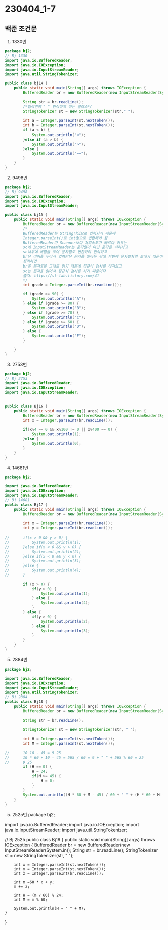 # 230404_1-7
## 백준 조건문
1. 1330번
```java
package bj2;
// Bj 1330
import java.io.BufferedReader;
import java.io.IOException;
import java.io.InputStreamReader;
import java.util.StringTokenizer;

public class bj14 {
	public static void main(String[] args) throws IOException {
		BufferedReader br = new BufferedReader(new InputStreamReader(System.in));
		
		String str = br.readLine();
		/*입력란에 " " 인식하게 하는 클래스*/
		StringTokenizer st = new StringTokenizer(str," ");
		
		int a = Integer.parseInt(st.nextToken());
		int b = Integer.parseInt(st.nextToken());
		if (a < b) {
			System.out.println("<");
		}else if (a > b) {
			System.out.println(">");
		}else {
			System.out.println("==");
		}
	}
}

```
2. 9498번
```java
package bj2;
// Bj 9498
import java.io.BufferedReader;
import java.io.IOException;
import java.io.InputStreamReader;

public class bj15 {
	public static void main(String[] args) throws IOException {
		BufferedReader br = new BufferedReader(new InputStreamReader(System.in));
		/*
		BufferedReader는 String타입으로 입력되기 때문에
		Integer.parseInt()로 int형으로 변환해야 됨
		BufferedReader가 Scanner보다 처리속도가 빠르다 이유는
		sc에 InputStreamReader는 문자열이 아닌 문자를 처리하고
		sc내부에 배열을 두어 문자열로 변환하여 인식하고
		br은 버퍼를 두어서 입력받은 문자를 쌓아둔 뒤에 한번에 문자열처럼 보내기 때문이다.
		정리하면
		br은 문자열을 그대로 읽기 때문에 정규식 검사를 하지않고
		sc는 문자를 읽어서 정규식 검사를 하기 때문이다
		출처: https://st-lab.tistory.com/41
		*/		
		int grade = Integer.parseInt(br.readLine());

		if (grade >= 90) {
			System.out.println("A");
		} else if (grade >= 80) {
			System.out.println("B");
		} else if (grade >= 70) {
			System.out.println("C");
		} else if (grade >= 60) {
			System.out.println("D");
		} else {
			System.out.println("F");
		}

	}
}
```
3. 2753번
```java
package bj2;
// Bj 2753
import java.io.BufferedReader;
import java.io.IOException;
import java.io.InputStreamReader;


public class Bj16 {
	public static void main(String[] args) throws IOException {
		BufferedReader br = new BufferedReader(new InputStreamReader(System.in));
		int x = Integer.parseInt(br.readLine());
		
		if(x%4 == 0 && x%100 != 0 || x%400 == 0) {
			System.out.println(1);
		}else {
			System.out.println(0);
		}
	}
}

```
4. 14681번
```java
package bj2;

import java.io.BufferedReader;
import java.io.IOException;
import java.io.InputStreamReader;
// Bj 14681
public class Bj17 {
	public static void main(String[] args) throws IOException {
		BufferedReader br = new BufferedReader(new InputStreamReader(System.in));
		
		int x = Integer.parseInt(br.readLine());
		int y = Integer.parseInt(br.readLine());
		
//		if(x > 0 && y > 0) {
//			System.out.println(1);
//		}else if(x < 0 && y > 0) {
//			System.out.println(2);
//		}else if(x < 0 && y < 0) {
//			System.out.println(3);
//		}else {
//			System.out.println(4);
//		}
		
		if (x > 0) {
			if(y > 0) {
				System.out.println(1);
			} else {
				System.out.println(4);
			}
		} else {
			if(y > 0) {
				System.out.println(2);
			} else {
				System.out.println(3);
			}
		}
	}
}


```
5. 2884번
```java
package bj2;

import java.io.BufferedReader;
import java.io.IOException;
import java.io.InputStreamReader;
import java.util.StringTokenizer;
// Bj 2884
public class Bj18 {
	public static void main(String[] args) throws IOException {
		BufferedReader br = new BufferedReader(new InputStreamReader(System.in));
		
		String str = br.readLine();
		
		StringTokenizer st = new StringTokenizer(str, " ");
		
		int H = Integer.parseInt(st.nextToken());
		int M = Integer.parseInt(st.nextToken());
		
//		10 10 - 45 = 9 25
//		10 * 60 + 10 - 45 = 565 / 60 = 9 + " " + 565 % 60 = 25
//		9 25
		if (H == 0) {
			H = 24;
			if(M >= 45) {
				H = 0;
			}
		}
		System.out.println((H * 60 + M - 45) / 60 + " " + (H * 60 + M - 45) % 60);
	}
}
```
5. 2525번
package bj2;

import java.io.BufferedReader;
import java.io.IOException;
import java.io.InputStreamReader;
import java.util.StringTokenizer;

// Bj 2525
public class Bj19 {
	public static void main(String[] args) throws IOException {
		BufferedReader br = new BufferedReader(new InputStreamReader(System.in));
		String str = br.readLine();
		StringTokenizer st = new StringTokenizer(str, " ");

		int x = Integer.parseInt(st.nextToken());
		int y = Integer.parseInt(st.nextToken());
		int z = Integer.parseInt(br.readLine());
		
		int m =60 * x + y;
		m += z;
		
		int H = (m / 60) % 24;
		int M = m % 60;

		System.out.println(H + " " + M);
	}
}

```

